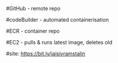 #GitHub - remote repo

#codeBuilder - automated containerisation

#ECR - container repo

#EC2 - pulls & runs latest image, deletes old 

#site: https://bit.ly/jaisivramstalin
